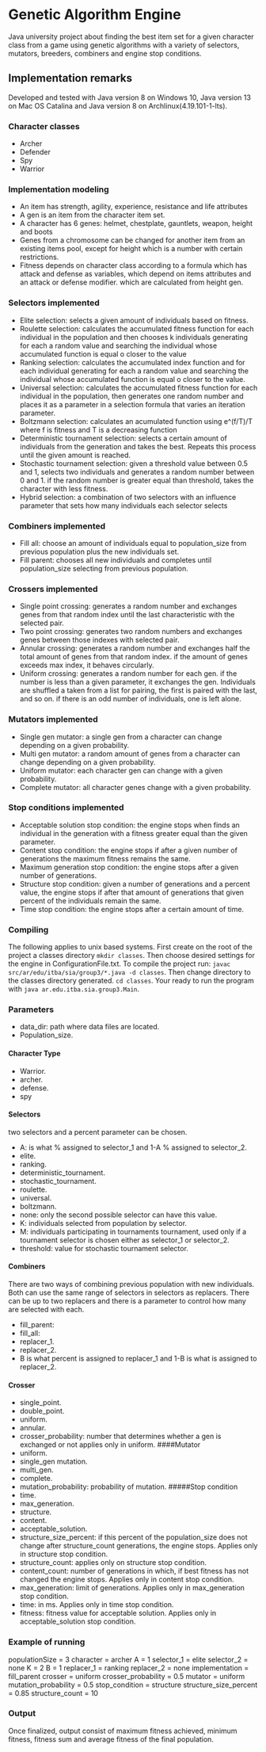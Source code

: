 # Genetic Algorithm Engine
Java university project about finding the best item set for a given character class from
a game using genetic algorithms with a variety of selectors, mutators, breeders, combiners and engine stop conditions.
## Implementation remarks
Developed and tested with Java version 8 on Windows 10, Java version 13 on Mac OS Catalina and Java version 8 on Archlinux(4.19.101-1-lts).
### Character classes
- Archer
- Defender
- Spy
- Warrior
### Implementation modeling
- An item has strength, agility, experience, resistance and life attributes
- A gen is an item from the character item set.
- A character has 6 genes: helmet, chestplate, gauntlets, weapon, height and boots
- Genes from a chromosome can be changed for another item from an existing items pool, except for height which is a number with certain restrictions.
- Fitness depends on character class according to a formula which has attack and defense as variables, which depend on items attributes and an attack or defense modifier. which are calculated from height gen.
### Selectors implemented
- Elite selection: selects a given amount of individuals based on fitness.
- Roulette selection: calculates the accumulated fitness function for each individual in the population
and then chooses k individuals generating for each a random value and searching the individual whose accumulated function is equal o closer to the value
- Ranking selection: calculates the accumulated index function and for each individual generating for each a random value and searching the individual whose accumulated function is equal o closer to the value.
- Universal selection: calculates the accumulated fitness function for each individual in the population, then generates one random number
and places it as a parameter in a selection formula that varies an iteration parameter.
- Boltzmann selection: calculates an acumulated function using e^(f/T)/T where f is fitness and T is a decreasing function
- Deterministic tournament selection: selects a certain amount of individuals from the generation and takes the best. Repeats this process until the given amount is reached.
- Stochastic tournament selection: given a threshold value between 0.5 and 1, selects two individuals and generates a random number between 0 and 1.
if the random number is greater equal than threshold, takes the character with less fitness.
- Hybrid selection: a combination of two selectors with an influence parameter that sets how many individuals each selector selects
### Combiners implemented
- Fill all: choose an amount of individuals equal to population_size from previous population plus the new individuals set.
- Fill parent: chooses all new individuals and completes until population_size selecting from previous population.
### Crossers implemented
- Single point crossing: generates a random number and exchanges genes from that random index until the last characteristic with the selected pair.
- Two point crossing: generates two random numbers and exchanges genes between those indexes with selected pair.
- Annular crossing: generates a random number and exchanges half the total amount of genes from that random index. if the amount of genes exceeds max index, it behaves circularly.
- Uniform crossing: generates a random number for each gen. if the number is less than a given parameter, it exchanges the gen.
Individuals are shuffled a taken from a list for pairing, the first is paired with the last, and so on.
if there is an odd number of individuals, one is left alone.
### Mutators implemented
- Single gen mutator: a single gen from a character can change depending on a given probability.
- Multi gen mutator: a random amount of genes from a character can change depending on a given probability.
- Uniform mutator: each character gen can change with a given probability.
- Complete mutator: all character genes change with a given probability.
### Stop conditions implemented
- Acceptable solution stop condition: the engine stops when finds an individual in the generation with a fitness greater equal than the given parameter.
- Content stop condition: the engine stops if after a given number of generations the maximum fitness remains the same.
- Maximum generation stop condition: the engine stops after a given number of generations.
- Structure stop condition: given a number of generations and a percent value, the engine stops if after that amount of generations that given percent of the individuals remain the same.
- Time stop condition: the engine stops after a certain amount of time.
### Compiling
The following applies to unix based systems.
First create on the root of the project a classes directory `mkdir classes`.
Then choose desired settings for the engine in ConfigurationFile.txt.
To compile the project run: `javac src/ar/edu/itba/sia/group3/*.java -d classes`.
Then change directory to the classes directory generated. `cd classes`.
Your ready to run the program with `java ar.edu.itba.sia.group3.Main`.
### Parameters
- data_dir: path where data files are located.
- Population_size.
#### Character Type
- Warrior.
- archer.
- defense.
-  spy
#### Selectors
two selectors and a percent parameter can be chosen.
- A: is what % assigned to selector_1 and 1-A % assigned to selector_2.
- elite.
- ranking.
- deterministic_tournament.
- stochastic_tournament.
- roulette.
- universal.
- boltzmann.
- none: only the second possible selector can have this value.
- K: individuals selected from population by selector.
- M: individuals participating in tournaments tournament, used only if a tournament selector is chosen either as selector_1 or selector_2.
- threshold: value for stochastic tournament selector.
#### Combiners
There are two ways of combining previous population with new individuals. Both can use the same range of selectors in selectors as replacers.
There can be up to two replacers and there is a parameter to control how many are selected with each.
- fill_parent:
- fill_all:
- replacer_1.
- replacer_2.
- B is what percent is assigned to replacer_1 and 1-B is what is assigned to replacer_2.
#### Crosser
- single_point.
- double_point.
- uniform.
- annular.
- crosser_probability: number that determines whether a gen is exchanged or not applies only in uniform.
####Mutator
- uniform.
- single_gen mutation.
- multi_gen.
- complete.
- mutation_probability: probability of mutation.
#####Stop condition
- time.
- max_generation.
- structure.
- content.
- acceptable_solution.
- structure_size_percent: if this percent of the population_size does not change after structure_count generations, the engine stops. Applies only in structure stop condition.
- structure_count: applies only on structure stop condition.
- content_count: number of generations in which, if best fitness has not changed the engine stops. Applies only in content stop condition.
- max_generation: limit of generations. Applies only in max_generation stop condition.
- time: in ms. Applies only in time stop condition.
- fitness: fitness value for acceptable solution. Applies only in acceptable_solution stop condition.
### Example of running
populationSize = 3
character = archer
A = 1
selector_1 = elite
selector_2 = none
K = 2
B = 1
replacer_1 = ranking
replacer_2 = none
implementation = fill_parent
crosser = uniform
crosser_probability = 0.5
mutator = uniform
mutation_probability = 0.5
stop_condition = structure
structure_size_percent = 0.85
structure_count = 10
### Output
Once finalized, output consist of maximum fitness achieved, minimum fitness, fitness sum and average fitness of the final population.

